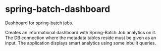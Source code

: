 # spring-batch-dashboard
Dashboard for spring-batch jobs.

Creates an informational dashboard with Spring-Batch Job analytics on it. The DB connection where the metadata tables reside must be given as an input. The application displays smart analytics using some inbuilt queries. 

